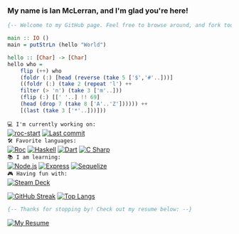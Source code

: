 <!-- ### [![Typing SVG][greeting_svg]][greeting_link] -->

### My name is Ian McLerran, and I'm glad you're here!

```haskell
{-- Welcome to my GitHub page. Feel free to browse around, and fork too if ya like! --}

main :: IO () 
main = putStrLn (hello "World") 

hello :: [Char] -> [Char]
hello who = 
    flip (++) who
    (foldr (:) [head (reverse (take 5 ['$','#'..]))] 
    ((foldr (:) (take 2 (repeat 'l') ++ 
    filter (> 'n') (take 3 ['m'..])) 
    (flip (:) [[' '..] !! 69] 
    (head (drop 7 (take 8 ['A'..'Z']))))) ++ 
    [(last (take 3 ['*'..]))]))
```

`💻 I'm currently working on:`<br>
[![roc-start][roc_start_badge]][roc_start_link]
[![Last commit][roc_start_commit_badge]][roc_start_commit_link]
<br>
`🛠️ Favorite languages:`
<br>
[![Roc][roc_badge]][roc_link]
[![Haskell][haskell_badge]][haskell_link]
[![Dart][dart_badge]][dart_link]
[![C Sharp][csharp_badge]][csharp_link]
<br>
 `📚 I am learning:`
<br>
[![Node.js][nodejs_badge]][nodejs_link]
[![Express][express_badge]][express_link]
[![Sequelize][sequelize_badge]][sequelize_link]
<br>
`🎮 Having fun with:`
<br>
[![Steam Deck][steamdeck_badge]][steamdeck_link]

[![GitHub Streak](https://github-readme-streak-stats.herokuapp.com?user=imclerran&theme=transparent&exclude_days=Sun%2CSat)](https://github.com/imclerran)
[![Top Langs](https://github-readme-stats.vercel.app/api/top-langs/?username=imclerran&layout=compact&count_private=true&theme=transparent)](https://github.com/imclerran)

```haskell
{-- Thanks for stopping by! Check out my resume below: --}
```

[![My Resume][resume_badge]][resume_link]


<!-- urls: -->
[greeting_svg]: https://readme-typing-svg.herokuapp.com?height=30&lines=%F0%9F%91%8B+Hi+there%2C+I'm+glad+you're+here!!
[greeting_link]: https://git.io/typing-svg

<!-- current project badges: -->
<!-- 6B3ADC -->
[project_badge]: https://img.shields.io/badge/repo-express--rest-0D121C?&style=flat 
[project_link]: https://github.com/imclerran/express-rest
[last_commit_badge]: https://img.shields.io/github/last-commit/imclerran/express-rest
[last_commit_link]: https://github.com/imclerran/express-rest/commits/main/
[ci_status_badge]: https://img.shields.io/github/actions/workflow/status/imclerran/roc-start/ci.yaml
[ci_status_link]: https://github.com/imclerran/roc-start/actions/workflows/ci.yaml

[roc_isodate_badge]: https://img.shields.io/badge/repo-roc--isodate-indigo?&style=flat 
[roc_isodate_link]: https://github.com/imclerran/roc-isodate
[roc_isodate_commit_badge]: https://img.shields.io/github/last-commit/imclerran/roc-isodate
[roc_isodate_commit_link]: https://github.com/imclerran/roc-isodate/commits/main/

[roc_ai_badge]: https://img.shields.io/badge/repo-roc--ai-indigo?&style=flat 
[roc_ai_link]: https://github.com/imclerran/roc-ai
[roc_ai_commit_badge]: https://img.shields.io/github/last-commit/imclerran/roc-ai
[roc_ai_commit_link]: https://github.com/imclerran/roc-ai/commits/main/

[roc_rx_badge]: https://img.shields.io/badge/repo-roc--rx-indigo?&style=flat
[roc_rx_link]: https://github.com/imclerran/roc-rx
[roc_rx_commit_badge]: https://img.shields.io/github/last-commit/imclerran/roc-rx
[roc_rx_commit_link]: https://github.com/imclerran/roc-rx/commits/main/

[roc_start_badge]: https://img.shields.io/badge/repo-roc--start-indigo?&style=flat 
[roc_start_link]: https://github.com/imclerran/roc-start
[roc_start_commit_badge]: https://img.shields.io/github/last-commit/imclerran/roc-start
[roc_start_commit_link]: https://github.com/imclerran/roc-start/commits/main/
<!-- [![CI status][ci_status_badge]][ci_status_link] -->

[haskell_badge]: https://img.shields.io/badge/-Haskell-purple?logo=haskell
[haskell_link]: https://www.haskell.org

[dart_badge]: https://img.shields.io/badge/-Dart-blue?logo=dart
[dart_link]: https://dart.dev

[csharp_badge]: https://img.shields.io/badge/-C%20Sharp-009900?logo=csharp
[csharp_link]: https://docs.microsoft.com/en-us/dotnet/csharp/

[rust_badge]: https://img.shields.io/badge/-Rust-993300?logo=rust
[rust_link]: https://www.rust-lang.org

[roc_badge]: https://img.shields.io/endpoint?url=https%3A%2F%2Fpastebin.com%2Fraw%2FGcfjHKzb&color=indigo
[roc_link]: https://roc-lang.org 

[llvm_badge]: https://img.shields.io/badge/-LLVM-8c8c8c?logo=llvm
[llvm_link]: https://llvm.org

[pytorch_badge]: https://img.shields.io/badge/-PyTorch-blueviolet?logo=pytorch
[pytorch_link]: https://pytorch.org

[react_badge]: https://img.shields.io/badge/-React-%2323272f?logo=react
[react_link]: https://react.dev

[django_badge]: https://img.shields.io/badge/Django-0B4B33?logo=django
[django_link]: https://djangoproject.com

[steamdeck_badge]: https://img.shields.io/badge/-My%20Steam%20Deck!-darkblue?logo=steamdeck
[steamdeck_link]: https://steamdeck.com

[nodejs_badge]: https://img.shields.io/badge/Node.js-0D121C?logo=nodedotjs&logoColor=5FA04E
[nodejs_link]: https://nodejs.org

[express_badge]: https://img.shields.io/badge/Express-1B1B1D?logo=express
[express_link]: https://expressjs.com

[sequelize_badge]: https://img.shields.io/badge/Sequelize-1B1B1D?logo=sequelize&logoColor=52B0E7
[sequelize_link]: https://sequelize.org

[resume_badge]: https://img.shields.io/badge/Resume-Download-blue?style=for-the-badge&logo=adobeacrobatreader
<!--&link=https://www.dropbox.com/s/ylg918qc67kuype/Resume.pdf?dl=1-->
[resume_link]: https://www.dropbox.com/scl/fi/semznffe5onqjlkg8x3i6/Resume.pdf?rlkey=1tmuoand0o04vr7028w7q0jeg&dl=1
[old_resume_link]: https://www.dropbox.com/scl/fi/semznffe5onqjlkg8x3i6/Resume.pdf?dl=1





